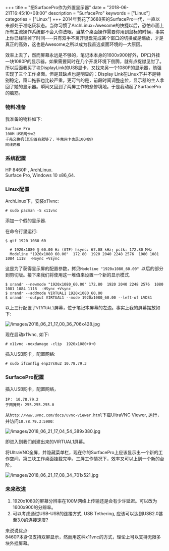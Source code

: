 +++
title = "把SurfacePro作为外置显示器"
date = "2018-06-21T16:45:10+08:00"
description = "SurfacePro"
keywords = ["Linux"]
categories = ["Linux"]
+++
2014年我花了3688买的SurfacePro一代，一直以来都处于准吃灰状态。当你习惯了ArchLinux+Awesome的快捷以后，恐怕市面上所有主流操作系统都不会入你法眼。当某个桌面操作需要你用到鼠标的时候，事实上你已经输掉了时间----只有双手不离开键盘完成某个窗口的切换或是缩放，才是真正的高效，这也是Awesome之所以成为我首选桌面环境的一大原因。    

效率上去了，然而屏幕永远是不够的，笔记本本身的1600x900好外，DP口外挂一块1080P的显示器，如果需要同时在几个开发环境下倒腾，就有点捉襟见肘了。所以后面我买了块DisplayLink的USB显卡，又找来另一个1080P的显示器，勉强实现了三个工作桌面。但是其缺点也是明显的：Display Link在Linux下并不是特别稳定，窗口拖影也比较严重。更可气的是，前段时间调整座位，显示器的主人拿回了她的显示器。瞬间又回到了两屏工作的悲惨境地。于是我动起了SurfacePro的脑筋。    

### 物料准备
我准备的物料如下:    

```
Surface Pro    
100M USB网卡x2
千兆交换机(其实百兆就够了，毕竟网卡也是100M的）
网线两根
```
### 系统配置
HP 8460P , ArchLinux.    
Surface Pro, Windows 10 x86_64.    

### Linux配置
ArchLinux下，安装x11vnc:   

```
# sudo pacman -S x11vnc
```
添加一个假的显示器.    

在命令行里运行:    

```
$ gtf 1920 1080 60

  # 1920x1080 @ 60.00 Hz (GTF) hsync: 67.08 kHz; pclk: 172.80 MHz
  Modeline "1920x1080_60.00"  172.80  1920 2040 2248 2576  1080 1081 1084 1118  -HSync +Vsync
```
这是为了获得显示屏的配置参数，拷贝`Modeline "1920x1080_60.00"
`以后的部分到剪切版。接下来我们将使用这一堆值来设置一个新的显示模式.    

```
$ xrandr --newmode "1920x1080_60.00" 172.80  1920 2040 2248 2576  1080 1081 1084 1118  -HSync +Vsync
$ xrandr --addmode VIRTUAL1 1920x1080_60.00
$ xrandr --output VIRTUAL1 --mode 1920x1080_60.00 --left-of LVDS1
```
以上三行配置了`VIRTUAL1`屏幕，位于笔记本屏幕的左边。事实上我的屏幕摆放如下:    

![/images/2018_06_21_17_00_36_706x428.jpg](/images/2018_06_21_17_00_36_706x428.jpg)

现在启动x11vnc, 如下:    

```
# x11vnc -noxdamage -clip  1920x1080+0+0
```
插入USB网卡，配置网络:    

```
# sudo ifconfig enp37s0u2 10.78.79.3
```
### SurfacePro配置
插入USB网卡，配置网络，    

```
IP： 10.78.79.2
子网掩码: 255.255.255.0
```
从`http://www.uvnc.com/docs/uvnc-viewer.html`下载UltraVNC Viewer,
运行，并访问`10.78.79.3:5900`:    

![/images/2018_06_21_17_04_54_389x380.jpg](/images/2018_06_21_17_04_54_389x380.jpg)

即进入到我们创建出来的VIRTUAL1屏幕。    


将UltraVNC全屏，并隐藏菜单栏，现在你的SurfacePro上应该显示出一个新的工作空间，第三块工作桌面挂载完毕。三屏工作情况下，效率又可以上到一个新的台阶。    

![/images/2018_06_21_17_08_34_701x521.jpg](/images/2018_06_21_17_08_34_701x521.jpg)

### 未来改进
1. 1920x1080的屏幕分辨率在100M网络上传输还是会有少许延迟。可以改为1600x900的分辨率。   
2. 可以考虑通过USB-USB的连接方式, USB Tethering,
   应该可以达到USB2.0甚至3.0的连接速度?         

来说说优点:   
8460P本身仅支持双屏显示，然而用这种x11vnc的方式，理论上可以支持无限多块外挂屏幕。
